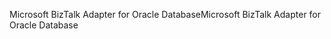 <span data-ttu-id="31170-101">Microsoft BizTalk Adapter for Oracle Database</span><span class="sxs-lookup"><span data-stu-id="31170-101">Microsoft BizTalk Adapter for Oracle Database</span></span>
